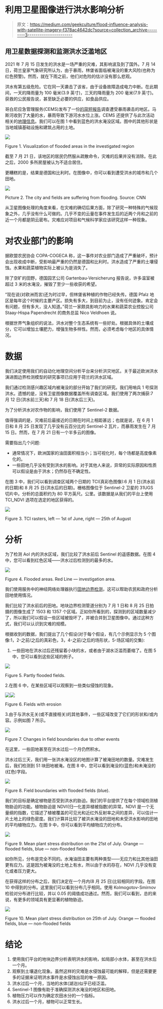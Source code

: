 # 利用卫星图像进行洪水影响分析

> 原文：<https://medium.com/geekculture/flood-influence-analysis-with-satellite-imagery-f378ac4642dc?source=collection_archive---------3----------------------->

## 用卫星数据探测和监测洪水泛滥地区

2021 年 7 月 15 日发生的洪水是一场严重的灾难，其影响波及到了国外。7 月 14 日，荷兰皇家气象研究所认为，由于暴雨，林堡省面临被淹没的重大风险(也称为红色预警)。然而，就在下雨之前，他们对危险的估计没有那么悲观。

洪水有第五级危险。它在同一天袭击了该省，由于设备故障造成电力中断。在此期间，一天的降雨量为 100 毫米(3.9 英寸)，三天的降雨量为 200 毫米(7.9 英寸)。获救的公民报告说，甚至缺乏必要的供应，如食品供应。

哥白尼应急管理服务(CEMS)发布了一份[的简短报告](https://emergency.copernicus.eu/mapping/sites/default/files/files/IB_144_EMSR517-EMSR518-EMSR519-EMSR520_Flood%20in%20Germany%2C%20Belgium%2CSwitzerland%20and%20The%20Netherlands_0.pdf)调查遭受暴雨袭击的地区。马斯河收到了大量的水，暴雨导致下游河水水位上涨。CEMS 还提供了与此次活动相关的[地理信息](https://emergency.copernicus.eu/mapping/list-of-components/EMSR520)。我们可以在图 1 中看到蓝色的洪水淹没区域。图中的其他形状是当地城镇基础设施和建筑占用的土地。

![](img/8bf23b67c17863cd84beefc5bea52308.png)

Figure 1\. Visualization of flooded areas in the investigated region

截至 7 月 21 日，该地区的居民仍然服从疏散命令，灾难的后果并没有消除。在此之后，2000 多所房屋被认为不适合居住。

更糟糕的是，结果是德国和比利时。在图像中，你可以看到遭受洪水的城市和几个田地。

![](img/ad534c57206fd53aa3cfafa236ca4551.png)

Picture 2\. The city and fields are suffering from flooding. Source: CNN

从卫星图像处理的角度来看，在灾难的确切后果方面，除了研究一种特殊的气候现象之外，几乎没有什么可做的。几乎不变的云量在事件发生后的近两个月和之前的近一个月都是阴云密布。灾难应对项目和气候科学家应该研究这样一种现象。

# 对农业部门的影响

据欧盟农民协会 COPA-COGECA 称，这一事件对农业部门造成了严重破坏，预计会出现收成中断，受影响最严重的仍然是德国和比利时。洪水造成了严重的土壤侵蚀。水果和蔬菜植物实际上被认为是消失了。

除了空旷的田野，德国园艺公司 Gartenbau-Versicherung 报告说，许多温室被超过 3 米的水淹没，摧毁了至少一些收获的希望。

“现在说(对欧洲而言)还为时过早，但林堡省种植的作物已经失传。德国 Pfalz 地区是每年这个时候的主要产区。损失有多大，到目前为止，没有任何迹象。肯定会有问题，但有多大，没人知道。”荷兰一家颇具影响力的水果和蔬菜农业控股公司 Staay-Hispa Papendrecht 的商务总监 Nico Veldhoen 说。

根据世界气象组织的说法，洪水对整个生态系统有一些好处。根据具体的土壤成分，它可以增加土壤肥力，增强生物多样性。然而，必须考虑每个地区的具体情况。

# 数据

我们决定使用我们的自动化地理空间分析平台来分析洪灾地区。关于最近欧洲洪水演进图边界检测模型的研究事项已应用于荷兰的洪水区域。

我们通过检测感兴趣区域内被淹没的部分开始了我们的研究。我们用哨兵 1 号探测洪水。遗憾的是，没有卫星图像数据覆盖所有调查区域。我们使用了两次捕获:7 月 12 日(洪水前三天)和 7 月 18 日(洪水后三天)。

为了分析洪水对农作物的影响，我们使用了 Sentinel-2 数据。

值得强调的是，灾难前后最接近的日期在时间上相距甚远；也就是说，在 6 月 1 日和 8 月 25 日发现了几乎没有云百分比的 Sentinel-2 瓦片，而暴雨发生在 7 月 15 日。然而，在 7 月 21 日有一个半多云的图像。

需要指出几个问题:

*   通常情况下，欧洲国家的油田面积相当小；当可视化时，每个场都是高度像素化的。
*   一些田地几乎没有受到洪水的影响。对于其他人来说，异常的实际原因和性质可以假设是由于洪水；仍然存在不确定性。

在图 3 中，我们可以看到调查区域两个日期的 TCI(真彩色图像):6 月 1 日(洪水前的日期)和 8 月 25 日(洪水后的日期)。栅格图像位于 Sentinel-2 卫星的 31UGS 切片中。分析的总面积约为 80 平方英尺。公里。该数据是从我们的平台上使用 TCI_NDVI 选项在选定的地区获得的。

![](img/f350e3add9ce3efbc8c67034721d0abc.png)

Figure 3\. TCI rasters, left — 1st of June, right — 25th of August

# 分析

为了检测 AoI 内的洪水区域，我们比较了洪水前后 Sentinel 的遥感数据。在图 4 中，您可以看到红色区域——洪水过后检测到的最多的水。

![](img/6a892102f10c8514b92e1d9579e419c6.png)

Figure 4\. Flooded areas. Red Line — investigation area.

我们使用服务中的神经网络处理器执行[田地边界检测](https://quantumobile.com/rd-blog/crop-field-boundary-detection-approaches-and-main-challenges/)，这可以帮助农民和政府分析田地使用情况。

我们比较了洪水前后的田地。地块边界检测管道分别为 7 月 1 日和 8 月 25 日拍摄的图像生成了 1503 和 1357 个区域。正如你所看到的，探测到的区域数量减少了，所以我们可以假设一些区域被毁坏了，并被合并到卫星图像中。通过这种方式，我们可以认识到灾难的规模。

根据收到的数据，我们提出了几个假设(对于每个假设，有几个示例显示为 5 个图像:1，2-之前/之后的真彩色，3，4-之前/之后的场形状，5-场区域的交集):

1.  一些田地在洪水过后还残留着小块的水，或者由于湖水泛滥而萎缩了。在图 5 中，您可以看到这些区域的例子。

![](img/2295070f04b92b1ba2a6a2e9054884a3.png)

Figure 5\. Partly flooded fields.

2.在图 6 中，在某些区域可以观察到一些类似侵蚀的现象。

![](img/e11af0c60c5e8b4b385f43de76790b96.png)![](img/94b2a55c0cec8a7f28f5677e4c45c5ed.png)

Figure 6\. Fields with erosion

3.由于与洪水无关(或不直接相关)的其他事件，一些区域改变了它们的形状和/或内容。示例如图 7 所示。

![](img/ba9fb47f148a5d9ef1e896d0ada86c4e.png)

Figure 7\. Changes in field boundaries due to other events

在这里，一些田地甚至在洪水过后一个月仍然积水。

洪水过后三天，我们用一张洪水淹没区的地图计算了被淹田地的数量。灾难发生后，我们检测到 51 块田地被淹。在图 8 中，您可以看到淹没的(蓝色)和未淹没的(红色)字段。

![](img/d471ba125a5171b0e7f5fe2e768e1527.png)

Figure 8\. Field boundaries with flooded fields (blue).

我们的目标是确定植物是否受到洪水的胁迫。我们的平台提供了在每个领域检测植物胁迫的功能。植物胁迫是 NDVI(归一化差异植被指数)的异常。NDVI 是一个无量纲的指数，它描述了植被覆盖的可见光和近红外反射率之间的差异，可以估计一片土地上的绿色密度。我们计算并比较了被洪水淹没的田地和未受洪水影响的田地的平均植物应力。在图 9 中，你可以看到平均植物应力的分布。

![](img/eb8865086c60c45cf0c645537fb77eb1.png)

Figure 9\. Mean plant stress distribution on the 21st of July. Orange — flooded fields, blue — non-flooded fields

如你所见，分布是完全不同的。水淹油田主要有两种类型——无应力和比其他油田更有应力。这是因为被淹没的土地上有水，所以由于水的存在，NDVI 几乎没有变化或者压力更大。

在获得这样的分布之后，我们决定在一个月内(8 月 25 日)比较相同的字段。在图 10 中得到的分布。这里我们可以看到分布几乎相同。使用 Kolmogotov-Smirnov 检验对分布进行比较，并以 0.05 的阈值成功通过。然而，我们可以看到，总的来说，有更多的领域具有更显著的植物胁迫。

![](img/46acb8f0b7612be6a5fed04a2fde751d.png)

Figure 10\. Mean plant stress distribution on 25th of July. Orange — flooded fields, blue — non-flooded fields

# 结论

1.  使用我们平台的地块边界分析表明洪水的影响，如局部小水体，甚至在洪水后一个月。
2.  观察到土壤退化现象。虽然这样的灾难是水侵蚀最可能的解释，但是还需要更多的证据来证明洪水事件是水侵蚀出现的唯一原因。
3.  洪水过后一个月，当地的水体(湖泊)似乎已经泛滥。
4.  Sentinel-1 图像有助于准确探测洪水淹没的地区和田地。
5.  植物压力可以作为确定农田水分的一个指标。
6.  洪水过后一个月，植物可以正常生长。